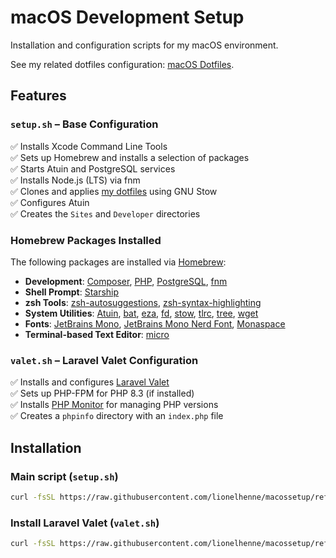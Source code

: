 # macOS Development Setup  

Installation and configuration scripts for my macOS environment.  

See my related dotfiles configuration: [macOS Dotfiles](https://github.com/lionelhenne/dotfiles).  

## Features  

### `setup.sh` – Base Configuration  
✅ Installs Xcode Command Line Tools  
✅ Sets up Homebrew and installs a selection of packages  
✅ Starts Atuin and PostgreSQL services  
✅ Installs Node.js (LTS) via fnm  
✅ Clones and applies [my dotfiles](https://github.com/lionelhenne/dotfiles) using GNU Stow  
✅ Configures Atuin  
✅ Creates the `Sites` and `Developer` directories  

### Homebrew Packages Installed  
The following packages are installed via [Homebrew](https://brew.sh/):  

- **Development**: [Composer](https://getcomposer.org/), [PHP](https://www.php.net/), [PostgreSQL](https://www.postgresql.org/), [fnm](https://github.com/Schniz/fnm)  
- **Shell Prompt**: [Starship](https://starship.rs/)  
- **zsh Tools**: [zsh-autosuggestions](https://github.com/zsh-users/zsh-autosuggestions), [zsh-syntax-highlighting](https://github.com/zsh-users/zsh-syntax-highlighting)  
- **System Utilities**: [Atuin](https://atuin.sh/), [bat](https://github.com/sharkdp/bat), [eza](https://github.com/eza-community/eza), [fd](https://github.com/sharkdp/fd), [stow](https://www.gnu.org/software/stow/), [tlrc](https://tldr.sh/tlrc/), [tree](https://oldmanprogrammer.net/source.php?dir=projects/tree), [wget](https://www.gnu.org/software/wget/)  
- **Fonts**: [JetBrains Mono](https://www.jetbrains.com/fr-fr/lp/mono/), [JetBrains Mono Nerd Font](https://www.nerdfonts.com/), [Monaspace](https://monaspace.githubnext.com/)  
- **Terminal-based Text Editor**: [micro](https://micro-editor.github.io/)  

### `valet.sh` – Laravel Valet Configuration  
✅ Installs and configures [Laravel Valet](https://laravel.com/docs/12.x/valet)  
✅ Sets up PHP-FPM for PHP 8.3 (if installed)  
✅ Installs [PHP Monitor](https://phpmon.app/) for managing PHP versions  
✅ Creates a `phpinfo` directory with an `index.php` file  

## Installation  

### Main script (`setup.sh`)  
```bash
curl -fsSL https://raw.githubusercontent.com/lionelhenne/macossetup/refs/heads/main/setup.sh | /bin/bash
```

### Install Laravel Valet (`valet.sh`)  
```bash
curl -fsSL https://raw.githubusercontent.com/lionelhenne/macossetup/refs/heads/main/valet.sh | /bin/bash
```
